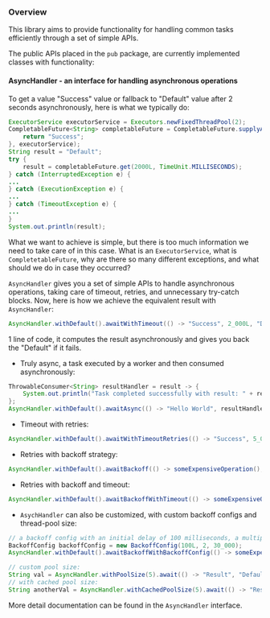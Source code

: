 ### Overview
This library aims to provide functionality for handling common tasks efficiently through a set of simple APIs.

The public APIs placed in the `pub` package, are currently implemented classes with functionality:
#### AsyncHandler - an interface for handling asynchronous operations

To get a value "Success" value or fallback to "Default" value after 2 seconds asynchronously, here is what we typically do:

```java
ExecutorService executorService = Executors.newFixedThreadPool(2);
CompletableFuture<String> completableFuture = CompletableFuture.supplyAsync(() -> {
	return "Success";
}, executorService);
String result = "Default";
try {
    result = completableFuture.get(2000L, TimeUnit.MILLISECONDS);
} catch (InterruptedException e) {
...
} catch (ExecutionException e) {
...
} catch (TimeoutException e) {
...
}
System.out.println(result);
```
What we want to achieve is simple, but there is too much information we need to take care of in this case. What is an `ExecutorService`, 
what is `CompletetableFuture`, why are there so many different exceptions, and what should we do in case they occurred?

`AsyncHandler` gives you a set of simple APIs to handle asynchronous operations, taking care of timeout, retries, and unnecessary try-catch blocks.
Now, here is how we achieve the equivalent result with `AsyncHandler`:

```java
AsyncHandler.withDefault().awaitWithTimeout(() -> "Success", 2_000L, "Default");
```
1 line of code, it computes the result asynchronously and gives you back the "Default" if it fails.
* Truly async, a task executed by a worker and then consumed asynchronously:
```java
ThrowableConsumer<String> resultHandler = result -> {
    System.out.println("Task completed successfully with result: " + result);
};
AsyncHandler.withDefault().awaitAsync(() -> "Hello World", resultHandler);
```
* Timeout with retries:
```java
AsyncHandler.withDefault().awaitWithTimeoutRetries(() -> "Success", 5_000L, 5, "Default");
```

* Retries with backoff strategy:
```java
AsyncHandler.withDefault().awaitBackoff(() -> someExpensiveOperation(), 5, "Default");
```
* Retries with backoff and timeout:
```java
AsyncHandler.withDefault().awaitBackoffWithTimeout(() -> someExpensiveOperation(), 60_000L, 5, "Default");
```
* `AsychHandler` can also be customized, with custom backoff configs and thread-pool size:

```java
// a backoff config with an initial delay of 100 milliseconds, a multiple of 2 and the max delay for 30 seconds
BackoffConfig backoffConfig = new BackoffConfig(100L, 2, 30_000);
AsyncHandler.withDefault().awaitBackoffWithBackoffConfig(() -> someExpensiveOperation(), 5, "Default", backoffConfig);

// custom pool size:
String val = AsyncHandler.withPoolSize(5).await(() -> "Result", "Default"); 
// with cached pool size:
String anotherVal = AsyncHandler.withCachedPoolSize(5).await(() -> "Result", "Default");
```

More detail documentation can be found in the `AsyncHandler` interface.
